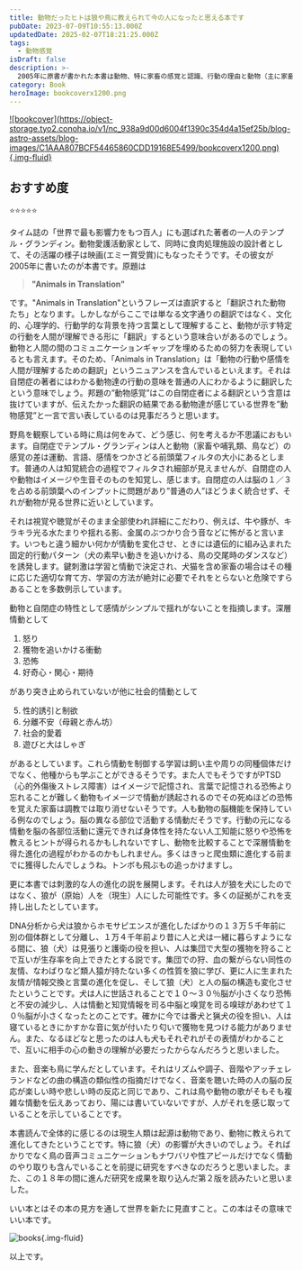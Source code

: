 ```yaml
---
title: 動物だったヒトは狼や鳥に教えられて今の人になったと思える本です
pubDate: 2023-07-09T10:55:13.000Z
updatedDate: 2025-02-07T18:21:25.000Z
tags:
  - 動物感覚
isDraft: false
description: >-
  2005年に原書が書かれた本書は動物、特に家畜の感覚と認識、行動の理由と動物（主に家畜・飼い犬猫）の扱い方に多くページが裂かれています。出版から18年後の2023年に図書館で手に取った本書ですが、自閉症の理解だけで野鳥を含む野生動物の観察にも役に立ったと感じました。
category: Book
heroImage: bookcoverx1200.png
---
```


<a href="https://amzn.to/3QxgsJc">
![bookcover](https://object-storage.tyo2.conoha.io/v1/nc_938a9d00d6004f1390c354d4a15ef25b/blog-astro-assets/blog-images/C1AAA807BCF54465860CDD19168E5499/bookcoverx1200.png){.img-fluid}
</a>

## おすすめ度

⭐️⭐️⭐️⭐️⭐️



タイム誌の「世界で最も影響力をもつ百人」にも選ばれた著者の一人のテンプル・グランディン。動物愛護活動家として、同時に食肉処理施設の設計者として、その活躍の様子は映画(エミー賞受賞)にもなったそうです。その彼女が2005年に書いたのが本書です。原題は



>  **"Animals in Translation"**

です。"Animals in Translation"というフレーズは直訳すると「翻訳された動物たち」となります。しかしながらここでは単なる文字通りの翻訳ではなく、文化的、心理学的、行動学的な背景を持つ言葉として理解すること、動物が示す特定の行動を人間が理解できる形に「翻訳」するという意味合いがあるのでしょう。動物と人間の間のコミュニケーションギャップを埋めるための努力を表現しているとも言えます。そのため、「Animals in Translation」は「動物の行動や感情を人間が理解するための翻訳」というニュアンスを含んでいるといえます。それは自閉症の著者にはわかる動物達の行動の意味を普通の人にわかるように翻訳したという意味でしょう。邦題の”動物感覚”はこの自閉症者による翻訳という含意は抜けていますが、伝えたかった翻訳の結果である動物達が感じている世界を”動物感覚”と一言で言い表しているのは見事だろうと思います。

野鳥を観察している時に鳥は何をみて、どう感じ、何を考えるか不思議におもいます。自閉症でテンプル・グランディンは人と動物（家畜や哺乳類、鳥など）の感覚の差は運動、言語、感情をつかさどる前頭葉フィルタの大小にあるとします。普通の人は知覚統合の過程でフィルタされ細部が見えませんが、自閉症の人や動物はイメージや生音そのものを知覚し、感じます。自閉症の人は脳の１／３を占める前頭葉へのインプットに問題があり”普通の人”ほどうまく統合せず、それが動物が見る世界に近いとしています。

それは視覚や聴覚がそのまま全部使われ詳細にこだわり、例えば、牛や豚が、キラキラ光る水たまりや揺れる影、金属のぶつかり合う音などに怖がると言います。いつもと違う細かい何かが情動を変化させ、ときには遺伝的に組み込まれた固定的行動パターン（犬の素早い動きを追いかける、鳥の交尾時のダンスなど）を誘発します。鍵刺激は学習と情動で決定され、犬猫を含め家畜の場合はその種に応じた適切な育て方、学習の方法が絶対に必要でそれをとらないと危険ですらあることを多数例示しています。

動物と自閉症の特性として感情がシンプルで揺れがないことを指摘します。深層情動として

1. 怒り
2. 獲物を追いかける衝動
3. 恐怖
4. 好奇心・関心・期待

があり突き止められていないが他に社会的情動として

5. 性的誘引と制欲
6. 分離不安（母親と赤ん坊）
7. 社会的愛着
8. 遊びと大はしゃぎ

があるとしています。これら情動を制御する学習は飼い主や周りの同種個体だけでなく、他種からも学ぶことができるそうです。また人でもそうですがPTSD（心的外傷後ストレス障害）はイメージで記憶され、言葉で記憶される恐怖より忘れることが難しく動物もイメージで情動が誘起されるのでその死ぬほどの恐怖を覚えた家畜は調教では取り消せないそうです。人も動物の脳機能を保持している例なのでしょう。脳の異なる部位で活動する情動だそうです。行動の元になる情動を脳の各部位活動に還元できれば身体性を持たない人工知能に怒りや恐怖を教えるヒントが得られるかもしれないですし、動物を比較することで深層情動を得た進化の過程がわかるのかもしれません。多くはきっと爬虫類に進化する前までに獲得したんでしょうね。トンボも飛ぶもの追っかけますし。

更に本書では刺激的な人の進化の説を展開します。それは人が狼を犬にしたのではなく、狼が（原始）人を（現生）人にした可能性です。多くの証拠がこれを支持し出したとしています。

DNA分析から犬は狼からホモサピエンスが進化したばかりの１３万５千年前に別の個体群として分離し、１万４千年前より昔に人と犬は一緒に暮らすようになる間に、狼（犬）は見張りと護衛の役を担い、人は集団で大型の獲物を狩ることで互いが生存率を向上できたとする説です。集団での狩、血の繋がらない同性の友情、なわばりなど類人猿が持たない多くの性質を狼に学び、更に人に生まれた友情が情報交換と言葉の進化を促し、そして狼（犬）と人の脳の構造も変化させたということです。犬は人に世話されることで１０〜３０％脳が小さくなり恐怖と不安の減少し、人は情動と知覚情報を司る中脳と嗅覚を司る嗅球があわせて１０％脳が小さくなったとのことです。確かに今では番犬と猟犬の役を担い、人は寝ているときにかすかな音に気が付いたり匂いで獲物を見つける能力がありません。また、なるほどなと思ったのは人も犬もそれぞれがその表情がわかることで、互いに相手の心の動きの理解が必要だったからなんだろうと思いました。

また、音楽も鳥に学んだとしています。それはリズムや調子、音階やアッチェレランドなどの曲の構造の類似性の指摘だけでなく、音楽を聴いた時の人の脳の反応が楽しい時や悲しい時の反応と同じであり、これは鳥や動物の歌がそもそも複雑な情動を伝えあっており、陽には書いていないですが、人がそれを感じ取っていることを示していることです。

本書読んで全体的に感じるのは現生人類は起源は動物であり、動物に教えられて進化してきたということです。特に狼（犬）の影響が大きいのでしょう。そればかりでなく鳥の音声コミュニケーションもナワバリや性アピールだけでなく情動のやり取りも含んでいることを前提に研究をすべきなのだろうと思いました。また、この１８年の間に進んだ研究を成果を取り込んだ第２版を読みたいと思いました。

いい本とはその本の見方を通して世界を新たに見直すこと。この本はその意味でいい本です。



![books](https://object-storage.tyo2.conoha.io/v1/nc_938a9d00d6004f1390c354d4a15ef25b/blog-astro-assets/blog-images/C1AAA807BCF54465860CDD19168E5499/booksx1200.jpg){.img-fluid}



以上です。
